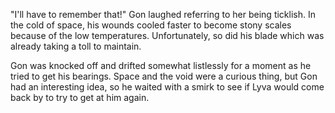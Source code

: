 "I'll have to remember that!" Gon laughed referring to her being ticklish. In the cold of space, his wounds cooled faster to become stony scales because of the low temperatures. Unfortunately, so did his blade which was already taking a toll to maintain.

Gon was knocked off and drifted somewhat listlessly for a moment as he tried to get his bearings. Space and the void were a curious thing, but Gon had an interesting idea, so he waited with a smirk to see if Lyva would come back by to try to get at him again.